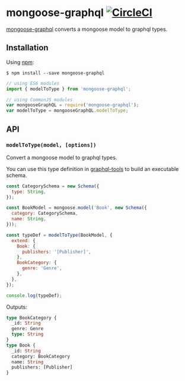# mongoose-graphql [![CircleCI](https://circleci.com/gh/zipdrug/mongoose-graphql.svg?style=svg)](https://circleci.com/gh/zipdrug/mongoose-graphql)

[mongoose-graphql](https://github.com/zipdrug/mongoose-graphql) converts a mongoose model to graphql types.

## Installation

Using [npm](https://www.npmjs.org/):

    $ npm install --save mongoose-graphql

```js
// using ES6 modules
import { modelToType } from 'mongoose-graphql';

// using CommonJS modules
var mongooseGraphQL = require('mongoose-graphql');
var modelToType = mongooseGraphQL.modelToType;
```
## API

### `modelToType(model, [options])`

Convert a mongoose model to graphql types.

You can use this type definition in [graphql-tools](https://github.com/apollostack/graphql-tools) to build an executable schema.

```js
const CategorySchema = new Schema({
  type: String,
});

const BookModel = mongoose.model('Book', new Schema({
  category: CategorySchema,
  name: String,
}));

const typeDef = modelToType(BookModel, {
  extend: {
    Book: {
      publishers: '[Publisher]',
    },
    BookCategory: {
      genre: 'Genre',
    },
  },
});

console.log(typeDef);
```

Outputs:
```graphql
type BookCategory {
  _id: String
  genre: Genre
  type: String
}
type Book {
  _id: String
  category: BookCategory
  name: String
  publishers: [Publisher]
}
```
